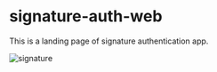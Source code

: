 # signature-auth-web


This is a landing page of signature authentication app.

![signature](https://user-images.githubusercontent.com/62181222/203163127-38ded473-3fde-48cf-ae05-cf8de3e77975.PNG)
